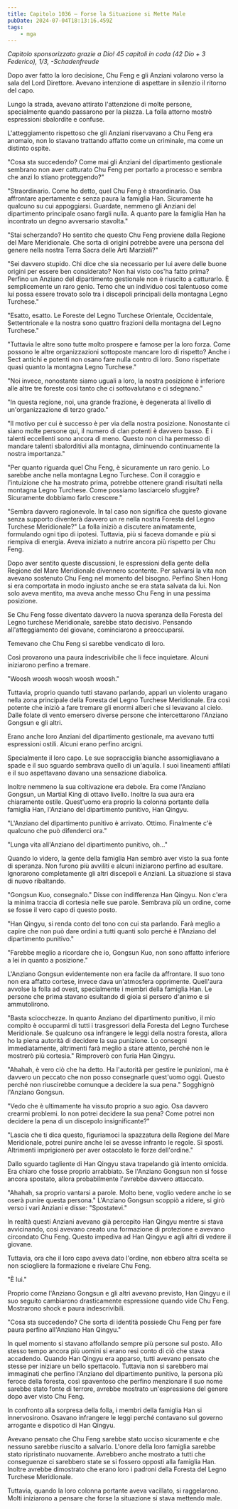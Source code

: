 ```yaml
---
title: Capitolo 1036 – Forse la Situazione si Mette Male
pubDate: 2024-07-04T18:13:16.459Z
tags:
    - mga
---
```



<em>Capitolo sponsorizzato grazie a Dio!
45 capitoli in coda (42 Dio + 3 Federico), 1/3,
-Schadenfreude</em>


Dopo aver fatto la loro decisione, Chu Feng e gli Anziani volarono verso la sala del Lord Direttore. Avevano intenzione di aspettare in silenzio il ritorno del capo.


Lungo la strada, avevano attirato l'attenzione di molte persone, specialmente quando passarono per la piazza. La folla attorno mostrò espressioni sbalordite e confuse.


L'atteggiamento rispettoso che gli Anziani riservavano a Chu Feng era anomalo, non lo stavano trattando affatto come un criminale, ma come un distinto ospite.


"Cosa sta succedendo? Come mai gli Anziani del dipartimento gestionale sembrano non aver catturato Chu Feng per portarlo a processo e sembra che anzi lo stiano proteggendo?"


"Straordinario. Come ho detto, quel Chu Feng è straordinario. Osa affrontare apertamente e senza paura la famiglia Han. Sicuramente ha qualcuno su cui appoggiarsi. Guardate, nemmeno gli Anziani del dipartimento principale osano fargli nulla. A quanto pare la famiglia Han ha incontrato un degno avversario stavolta."


"Stai scherzando? Ho sentito che questo Chu Feng proviene dalla Regione del Mare Meridionale. Che sorta di origini potrebbe avere una persona del genere nella nostra Terra Sacra delle Arti Marziali?"


"Sei davvero stupido. Chi dice che sia necessario per lui avere delle buone origini per essere ben considerato? Non hai visto cos'ha fatto prima? Perfino un Anziano del dipartimento gestionale non è riuscito a catturarlo. È semplicemente un raro genio. Temo che un individuo così talentuoso come lui possa essere trovato solo tra i discepoli principali della montagna Legno Turchese."


"Esatto, esatto. Le Foreste del Legno Turchese Orientale, Occidentale, Settentrionale e la nostra sono quattro frazioni della montagna del Legno Turchese."


"Tuttavia le altre sono tutte molto prospere e famose per la loro forza. Come possono le altre organizzazioni sottoposte mancare loro di rispetto? Anche i Sect antichi e potenti non osano fare nulla contro di loro. Sono rispettate quasi quanto la montagna Legno Turchese."


"Noi invece, nonostante siamo uguali a loro, la nostra posizione è inferiore alle altre tre foreste così tanto che ci sottovalutano e ci sdegnano."


"In questa regione, noi, una grande frazione, è degenerata al livello di un'organizzazione di terzo grado."


"Il motivo per cui è successo è per via della nostra posizione. Nonostante ci siano molte persone qui, il numero di clan potenti è davvero basso. E i talenti eccellenti sono ancora di meno. Questo non ci ha permesso di mandare talenti sbalorditivi alla montagna, diminuendo continuamente la nostra importanza."


"Per quanto riguarda quel Chu Feng, è sicuramente un raro genio. Lo sarebbe anche nella montagna Legno Turchese. Con il coraggio e l'intuizione che ha mostrato prima, potrebbe ottenere grandi risultati nella montagna Legno Turchese. Come possiamo lasciarcelo sfuggire? Sicuramente dobbiamo farlo crescere."


"Sembra davvero ragionevole. In tal caso non significa che questo giovane senza supporto diventerà davvero un re nella nostra Foresta del Legno Turchese Meridionale?" La folla iniziò a discutere animatamente, formulando ogni tipo di ipotesi. Tuttavia, più si faceva domande e più si riempiva di energia. Aveva iniziato a nutrire ancora più rispetto per Chu Feng.


Dopo aver sentito queste discussioni, le espressioni della gente della Regione del Mare Meridionale divennero scontente. Per salvarsi la vita non avevano sostenuto Chu Feng nel momento del bisogno. Perfino Shen Hong si era comportata in modo ingiusto anche se era stata salvata da lui. Non solo aveva mentito, ma aveva anche messo Chu Feng in una pessima posizione.


Se Chu Feng fosse diventato davvero la nuova speranza della Foresta del Legno turchese Meridionale, sarebbe stato decisivo. Pensando all'atteggiamento del giovane, cominciarono a preoccuparsi.


Temevano che Chu Feng si sarebbe vendicato di loro.


Così provarono una paura indescrivibile che li fece inquietare. Alcuni iniziarono perfino a tremare.


"Woosh woosh woosh woosh woosh."


Tuttavia, proprio quando tutti stavano parlando, apparì un violento uragano nella zona principale della Foresta del Legno Turchese Meridionale. Era così potente che iniziò a fare tremare gli enormi alberi che si levavano al cielo. Dalle folate di vento emersero diverse persone che intercettarono l'Anziano Gongsun e gli altri.


Erano anche loro Anziani del dipartimento gestionale, ma avevano tutti espressioni ostili. Alcuni erano perfino arcigni.


Specialmente il loro capo. Le sue sopracciglia bianche assomigliavano a spade e il suo sguardo sembrava quello di un'aquila. I suoi lineamenti affilati e il suo aspettavano davano una sensazione diabolica.


Inoltre nemmeno la sua coltivazione era debole. Era come l'Anziano Gongsun, un Martial King di ottavo livello. Inoltre la sua aura era chiaramente ostile. Quest'uomo era proprio la colonna portante della famiglia Han, l'Anziano del dipartimento punitivo, Han Qingyu.


"L'Anziano del dipartimento punitivo è arrivato. Ottimo. Finalmente c'è qualcuno che può difenderci ora."


"Lunga vita all'Anziano del dipartimento punitivo, oh..."


Quando lo videro, la gente della famiglia Han sembrò aver visto la sua fonte di speranza. Non furono più avviliti e alcuni iniziarono perfino ad esultare. Ignorarono completamente gli altri discepoli e Anziani. La situazione si stava di nuovo ribaltando.


"Gongsun Kuo, consegnalo." Disse con indifferenza Han Qingyu. Non c'era la minima traccia di cortesia nelle sue parole. Sembrava più un ordine, come se fosse il vero capo di questo posto.


"Han Qingyu, si renda conto del tono con cui sta parlando. Farà meglio a capire che non può dare ordini a tutti quanti solo perché è l'Anziano del dipartimento punitivo."


"Farebbe meglio a ricordare che io, Gongsun Kuo, non sono affatto inferiore a lei in quanto a posizione."


L'Anziano Gongsun evidentemente non era facile da affrontare. Il suo tono non era affatto cortese, invece dava un'atmosfera opprimente. Quell'aura avvolse la folla ad ovest, specialmente i membri della famiglia Han. Le persone che prima stavano esultando di gioia si persero d'animo e si ammutolirono.


"Basta sciocchezze. In quanto Anziano del dipartimento punitivo, il mio compito è occuparmi di tutti i trasgressori della Foresta del Legno Turchese Meridionale. Se qualcuno osa infrangere le leggi della nostra foresta, allora ho la piena autorità di decidere la sua punizione. Lo consegni immediatamente, altrimenti farà meglio a stare attento, perché non le mostrerò più cortesia." Rimproverò con furia Han Qingyu.


"Ahahah, è vero ciò che ha detto. Ha l'autorità per gestire le punizioni, ma è davvero un peccato che non posso consegnarle quest'uomo oggi. Questo perché non riuscirebbe comunque a decidere la sua pena." Sogghignò l'Anziano Gongsun.


"Vedo che è ultimamente ha vissuto proprio a suo agio. Osa davvero crearmi problemi. Io non potrei decidere la sua pena? Come potrei non decidere la pena di un discepolo insignificante?"


"Lascia che ti dica questo, figuriamoci la spazzatura della Regione del Mare Meridionale, potrei punire anche lei se avesse infranto le regole. Si sposti. Altrimenti imprigionerò per aver ostacolato le forze dell'ordine."


Dallo sguardo tagliente di Han Qingyu stava trapelando già intento omicida. Era chiaro che fosse proprio arrabbiato. Se l'Anziano Gongsun non si fosse ancora spostato, allora probabilmente l'avrebbe davvero attaccato.


"Ahahah, sa proprio vantarsi a parole. Molto bene, voglio vedere anche io se oserà punire questa persona." L'Anziano Gongsun scoppiò a ridere, si girò verso i vari Anziani e disse: "Spostatevi."


In realtà questi Anziani avevano già percepito Han Qingyu mentre si stava avvicinando, così avevano creato una formazione di protezione e avevano circondato Chu Feng. Questo impediva ad Han Qingyu e agli altri di vedere il giovane.


Tuttavia, ora che il loro capo aveva dato l'ordine, non ebbero altra scelta se non sciogliere la formazione e rivelare Chu Feng.


"È lui."


Proprio come l'Anziano Gongsun e gli altri avevano previsto, Han Qingyu e il suo seguito cambiarono drasticamente espressione quando vide Chu Feng. Mostrarono shock e paura indescrivibili.


"Cosa sta succedendo? Che sorta di identità possiede Chu Feng per fare paura perfino all'Anziano Han Qingyu."


In quel momento si stavano affollando sempre più persone sul posto. Allo stesso tempo ancora più uomini si erano resi conto di ciò che stava accadendo. Quando Han Qingyu era apparso, tutti avevano pensato che stesse per iniziare un bello spettacolo. Tuttavia non si sarebbero mai immaginati che perfino l'Anziano del dipartimento punitivo, la persona più feroce della foresta, così spaventoso che perfino menzionare il suo nome sarebbe stato fonte di terrore, avrebbe mostrato un'espressione del genere dopo aver visto Chu Feng.


In confronto alla sorpresa della folla, i membri della famiglia Han si innervosirono. Osavano infrangere le leggi perché contavano sul governo arrogante e dispotico di Han Qingyu.


Avevano pensato che Chu Feng sarebbe stato ucciso sicuramente e che nessuno sarebbe riuscito a salvarlo. L'onore della loro famiglia sarebbe stato ripristinato nuovamente. Avrebbero anche mostrato a tutti che conseguenze ci sarebbero state se si fossero opposti alla famiglia Han. Inoltre avrebbe dimostrato che erano loro i padroni della Foresta del Legno Turchese Meridionale.


Tuttavia, quando la loro colonna portante aveva vacillato, si raggelarono. Molti iniziarono a pensare che forse la situazione si stava mettendo male.
                                


                                



